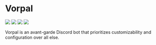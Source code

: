# Vorpal
![](https://img.shields.io/github/license/Sakura-no-Hana/vorpal)
![](https://img.shields.io/github/last-commit/Sakura-no-Hana/vorpal)
![](https://img.shields.io/github/issues/Sakura-no-Hana/vorpal)
![](https://img.shields.io/github/issues-pr/Sakura-no-Hana/vorpal)

Vorpal is an avant-garde Discord bot that prioritizes customizability and configuration over all else.
